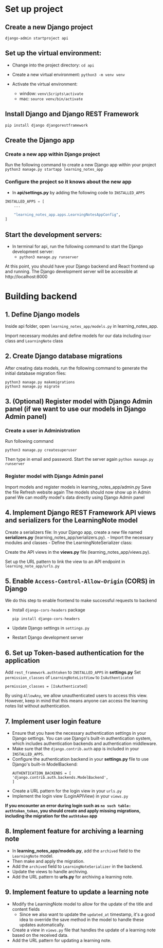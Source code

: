 # Set up project

## Create a new Django project
`django-admin startproject api`

## Set up the virtual environment:
- Change into the project directory:
`cd api`

- Create a new virtual environment:
`python3 -m venv venv`

- Activate the virtual environment:
     - window: `venv\Scripts\activate`
     - mac: `source venv/bin/activate`

## Install Django and Django REST Framework
`pip install django djangorestframework`

## Create the Django app
### Create a new app within Django project
Run the following command to create a new Django app within your project
`python3 manage.py startapp learning_notes_app`

### Configure the project so it knows about the new app
- In **api/settings.py** by adding the following code to `INSTALLED_APPS`

```python
INSTALLED_APPS = [
    ...

    "learning_notes_app.apps.LearningNotesAppConfig",
]
```

## Start the development servers:
- In terminal for api, run the following command to start the Django development server:
     - `python3 manage.py runserver`

At this point, you should have your Django backend and React frontend up and running. The Django development server will be accessible at http://localhost:8000

# Building backend

## 1. Define Django models
Inside api folder, open `learning_notes_app/models.py` in learning_notes_app.

Import necessary modules and define models for our data including `User` class and `LearningNote` class

## 2. Create Django database migrations
After creating data models, run the following command to generate the initial database migration files:
```
python3 manage.py makemigrations
python3 manage.py migrate
```

## 3. (Optional) Register model with Django Admin panel (if we want to use our models in Django Admin panel)

### Create a user in Administration
Run following command

```
python3 manage.py createsuperuser
```

Then type in email and password. Start the server again `python manage.py runserver`

### Register model with Django Admin panel
Import models and register models in learning_notes_app/admin.py
Save the file
Refresh website again
The models should now show up in Admin panel
We can modify model's data directly using Django Admin panel

## 4. Implement Django REST Framework API views and serializers for the LearningNote model
Create a serializers file: In your Django app, create a new file named **serializers.py** (learning_notes_app/serializers.py).
     - Import the necessary modules and classes
     - Define the LearningNoteSerializer class:

Create the API views in the **views.py** file (learning_notes_app/views.py).

Set up the URL pattern to link the view to an API endpoint in `learning_note_app/urls.py`

## 5. Enable `Access-Control-Allow-Origin` (CORS) in Django
We do this step to enable frontend to make successful requests to backend
- Install `django-cors-headers` package
     ```
     pip install django-cors-headers
     ```

- Update Django settings in `settings.py`
- Restart Django development server

## 6. Set up Token-based authentication for the application
Add `rest_framework.authtoken` to `INSTALLED_APPS` in **settings.py**
Set `permission_classes` of `LearningNoteListView` to `IsAuthenticated`
```
permission_classes = [IsAuthenticated]
```
By using `AllowAny`, we allow unauthenticated users to access this view. However, keep in mind that this means anyone can access the learning notes list without authentication.

## 7. Implement user login feature
- Ensure that you have the necessary authentication settings in your Django settings. You can use Django's built-in authentication system, which includes authentication backends and authentication middleware.
- Make sure that the `django.contrib.auth` app is included in your `INSTALLED_APPS`.
- Configure the authentication backend in your **settings.py** file to use Django's built-in ModelBackend:
     ```
     AUTHENTICATION_BACKENDS = [
     'django.contrib.auth.backends.ModelBackend',
     ]
     ```
- Create a URL pattern for the login view in your `urls.py`
- Implement the login view (LoginAPIView) in your `views.py`

**If you encounter an error during login such as `no such table: authtoken_token`, you should create and apply missing migrations, including the migration for the `authtoken` app**

## 8. Implement feature for archiving a learning note
- In **learning_notes_app/models.py**, add the `archived` field to the `LearningNote` model.
- Then make and apply the migration.
- Add the `archived` field to `LearningNoteSerializer` in the backend.
- Update the views to handle archiving.
- Add the URL pattern to **urls.py** for archiving a learning note.

## 9. Implement feature to update a learning note
- Modify the LearningNote model to allow for the update of the title and content fields
     - Since we also want to update the `updated_at` timestamp, it's a good idea to override the save method in the model to handle these updates automatically.
- Create a view in `views.py` file that handles the update of a learning note based on the received data.
- Add the URL pattern for updating a learning note.

